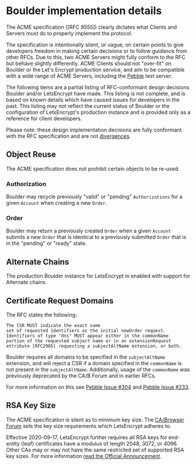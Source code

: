 # Boulder implementation details

The ACME specification ([RFC 8555]) clearly dictates what Clients and Servers
must do to properly implement the protocol.

The specification is intentionally silent, or vague, on certain points to give
developers freedom in making certain decisions or to follow guidance from other
RFCs.  Due to this, two ACME Servers might fully conform to the RFC but behave
slightly differently.  ACME Clients should not "over-fit" on Boulder or the 
Let's Encrypt production service, and aim to be compatible with a wide range of
ACME Servers, including the [Pebble](https://github.com/letsencrypt/pebble)
test server.

The following items are a partial listing of RFC-conformant design decisions
Boulder and/or LetsEncrypt have made.  This listing is not complete, and is
based on known details which have caused issues for developers in the past. This
listing may not reflect the current status of Boulder or the configuration of
LetsEncrypt's production instance and is provided only as a reference for client
developers.

Please note: these design implementation decisions are fully conformant with the
RFC specification and are not
[divergences](https://github.com/letsencrypt/boulder/blob/main/docs/acme-divergences.md).


## Object Reuse

The ACME specification does not prohibit certain objects to be re-used.

### Authorization

Boulder may recycle previously "valid" or "pending" `Authorizations` for a given
`Account` when creating a new `Order`.

### Order

Boulder may return a previously created `Order` when a given `Account` submits
a new `Order` that is identical to a previously submitted `Order` that is in
the "pending" or "ready" state.

## Alternate Chains

The production Boulder instance for LetsEncrypt in enabled with support for
Alternate chains.


## Certificate Request Domains

The RFC states the following:

	The CSR MUST indicate the exact same
	set of requested identifiers as the initial newOrder request.
	Identifiers of type "dns" MUST appear either in the commonName
	portion of the requested subject name or in an extensionRequest
	attribute [RFC2985] requesting a subjectAltName extension, or both.

Boulder requires all domains to be specified in the `subjectAltName` 
extension, and will reject a CSR if a domain specified in the `commonName` is
not present in the  `subjectAltName`.  Additionally, usage of the `commonName`
was previously deprecated by the CA/B Forum and in earlier RFCs.

For more information on this see [Pebble Issue #304](https://github.com/letsencrypt/pebble/issues/304)
and [Pebble Issue #233](https://github.com/letsencrypt/pebble/issues/233).


## RSA Key Size

The ACME specification is silent as to minimum key size.
The [CA/Browser Forum](https://cabforum.org/) sets the key size requirements
which LetsEncrypt adheres to.

Effective 2020-09-17, LetsEncrypt further requires all RSA keys for end-entity
(leaf) certificates have a modulus of length 2048, 3072, or 4096. Other CAs may
or may not have the same restricted set of supported RSA key sizes.
For more information 
[read the Official Announcement](https://community.letsencrypt.org/t/issuing-for-common-rsa-key-sizes-only/133839).
